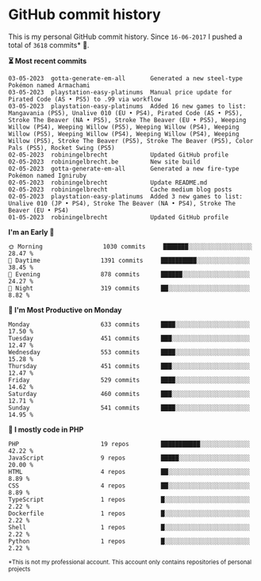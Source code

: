 # GitHub commit history
This is my personal GitHub commit history. Since <!--START_SECTION:first-commit-date-->`16-06-2017`<!--END_SECTION:first-commit-date--> I pushed a total of <!--START_SECTION:total-commit-count-->`3618`<!--END_SECTION:total-commit-count--> commits* 🎉.

<!--START_SECTION:most-recent-commits-->
**⏳ Most recent commits**
                                        
```text
03-05-2023  gotta-generate-em-all       Generated a new steel-type Pokémon named Armachami
03-05-2023  playstation-easy-platinums  Manual price update for Pirated Code (AS • PS5) to .99 via workflow
03-05-2023  playstation-easy-platinums  Added 16 new games to list: Mangavania (PS5), Unalive 010 (EU • PS4), Pirated Code (AS • PS5), Stroke The Beaver (NA • PS5), Stroke The Beaver (EU • PS5), Weeping Willow (PS4), Weeping Willow (PS5), Weeping Willow (PS4), Weeping Willow (PS5), Weeping Willow (PS4), Weeping Willow (PS4), Weeping Willow (PS5), Stroke The Beaver (PS5), Stroke The Beaver (PS5), Color Pals (PS5), Rocket Swing (PS5)
02-05-2023  robiningelbrecht            Updated GitHub profile
02-05-2023  robiningelbrecht.be         New site build
02-05-2023  gotta-generate-em-all       Generated a new fire-type Pokémon named Igniruby
02-05-2023  robiningelbrecht            Update README.md
02-05-2023  robiningelbrecht            Cache medium blog posts
02-05-2023  playstation-easy-platinums  Added 3 new games to list: Unalive 010 (JP • PS4), Stroke The Beaver (NA • PS4), Stroke The Beaver (EU • PS4)
01-05-2023  robiningelbrecht            Updated GitHub profile
```
<!--END_SECTION:most-recent-commits-->  

<!--START_SECTION:commits-per-day-time-->
**I&#039;m an Early 🐤**

```text
🌞 Morning                 1030 commits     ███████░░░░░░░░░░░░░░░░░░   28.47 %
🌆 Daytime                 1391 commits     ██████████░░░░░░░░░░░░░░░   38.45 %
🌃 Evening                 878 commits      ██████░░░░░░░░░░░░░░░░░░░   24.27 %
🌙 Night                   319 commits      ██░░░░░░░░░░░░░░░░░░░░░░░   8.82 %
```
<!--END_SECTION:commits-per-day-time-->  

<!--START_SECTION:commits-per-weekday-->
**📅 I&#039;m Most Productive on Monday**

```text
Monday                    633 commits      ████░░░░░░░░░░░░░░░░░░░░░   17.50 %
Tuesday                   451 commits      ███░░░░░░░░░░░░░░░░░░░░░░   12.47 %
Wednesday                 553 commits      ████░░░░░░░░░░░░░░░░░░░░░   15.28 %
Thursday                  451 commits      ███░░░░░░░░░░░░░░░░░░░░░░   12.47 %
Friday                    529 commits      ████░░░░░░░░░░░░░░░░░░░░░   14.62 %
Saturday                  460 commits      ███░░░░░░░░░░░░░░░░░░░░░░   12.71 %
Sunday                    541 commits      ████░░░░░░░░░░░░░░░░░░░░░   14.95 %
```
<!--END_SECTION:commits-per-weekday-->  

<!--START_SECTION:repos-per-language-->
**💬 I mostly code in PHP**

```text
PHP                       19 repos         ███████████░░░░░░░░░░░░░░   42.22 %
JavaScript                9 repos          █████░░░░░░░░░░░░░░░░░░░░   20.00 %
HTML                      4 repos          ██░░░░░░░░░░░░░░░░░░░░░░░   8.89 %
CSS                       4 repos          ██░░░░░░░░░░░░░░░░░░░░░░░   8.89 %
TypeScript                1 repos          █░░░░░░░░░░░░░░░░░░░░░░░░   2.22 %
Dockerfile                1 repos          █░░░░░░░░░░░░░░░░░░░░░░░░   2.22 %
Shell                     1 repos          █░░░░░░░░░░░░░░░░░░░░░░░░   2.22 %
Python                    1 repos          █░░░░░░░░░░░░░░░░░░░░░░░░   2.22 %
```
<!--END_SECTION:repos-per-language-->  

<sub>*This is not my professional account. This account only contains repositories of personal projects</sub>
